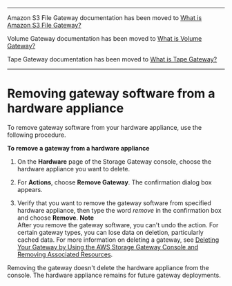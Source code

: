 --------

Amazon S3 File Gateway documentation has been moved to [What is Amazon S3 File Gateway?](https://docs.aws.amazon.com/filegateway/latest/files3/WhatIsStorageGateway.html)

Volume Gateway documentation has been moved to [What is Volume Gateway?](https://docs.aws.amazon.com/storagegateway/latest/vgw/WhatIsStorageGateway.html)

Tape Gateway documentation has been moved to [What is Tape Gateway?](https://docs.aws.amazon.com/storagegateway/latest/tgw/WhatIsStorageGateway.html)

--------

# Removing gateway software from a hardware appliance<a name="appliance-remove-gateway"></a>

To remove gateway software from your hardware appliance, use the following procedure\.

**To remove a gateway from a hardware appliance**

1. On the **Hardware** page of the Storage Gateway console, choose the hardware appliance you want to delete\.

1. For **Actions**, choose **Remove Gateway**\. The confirmation dialog box appears\.

1. Verify that you want to remove the gateway software from specified hardware appliance, then type the word *remove* in the confirmation box and choose **Remove**\. 
**Note**  
After you remove the gateway software, you can't undo the action\. For certain gateway types, you can lose data on deletion, particularly cached data\. For more information on deleting a gateway, see [Deleting Your Gateway by Using the AWS Storage Gateway Console and Removing Associated Resources](deleting-gateway-common.md)\.

Removing the gateway doesn't delete the hardware appliance from the console\. The hardware appliance remains for future gateway deployments\.